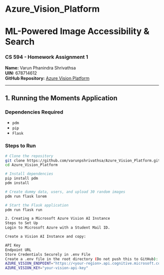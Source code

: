 # Azure_Vision_Platform

# **ML-Powered Image Accessibility & Search**
### **CS 594 - Homework Assignment 1**
**Name:** Varun Phanindra Shrivathsa  
**UIN:** 678714612  
**GitHub Repository:** [Azure Vision Platform](https://github.com/varunpshrivathsa/Azure_Vision_Platform)  

---

## **1. Running the Moments Application**
### **Dependencies Required**
- `pdm`
- `pip`
- `Flask`

### **Steps to Run**
```sh
# Clone the repository
git clone https://github.com/varunpshrivathsa/Azure_Vision_Platform.git
cd Azure_Vision_Platform

# Install dependencies
pip install pdm
pdm install

# Create dummy data, users, and upload 30 random images
pdm run flask lorem  

# Start the Flask application
pdm run flask run

2. Creating a Microsoft Azure Vision AI Instance
Steps to Set Up
Login to Microsoft Azure with a Student Mail ID.

Create a Vision AI Instance and copy:

API Key
Endpoint URL
Store Credentials Securely in .env File
Create a .env file in the root directory (Do not push this to GitHub):
AZURE_VISION_ENDPOINT="https://<your-region>.api.cognitive.microsoft.com/"
AZURE_VISION_KEY="your-vision-api-key"

